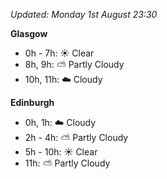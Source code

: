 *Updated: Monday 1st August 23:30*

**Glasgow**

* 0h - 7h: :sunny: Clear
* 8h, 9h: :partly_sunny: Partly Cloudy
* 10h, 11h: :cloud: Cloudy

**Edinburgh**

* 0h, 1h: :cloud: Cloudy
* 2h - 4h: :partly_sunny: Partly Cloudy
* 5h - 10h: :sunny: Clear
* 11h: :partly_sunny: Partly Cloudy

